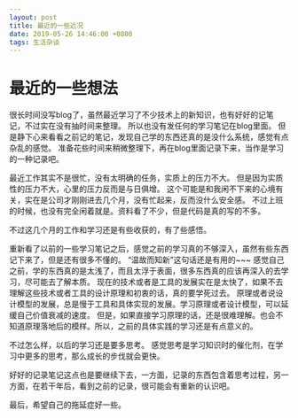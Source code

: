 ```yaml
---
layout: post
title: 最近的一些近况
date: 2019-05-26 14:46:00 +0800
tags: 生活杂谈
---
```


# 最近的一些想法

很长时间没写blog了，虽然最近学习了不少技术上的新知识，也有好好的记笔记，不过实在没有抽时间来整理。
所以也没有发任何的学习笔记在blog里面。
但是静下心来看看之前记的笔记，发现自己学的东西还真的是没什么系统，感觉有点杂乱的感觉。
准备花些时间来稍微整理下，再在blog里面记录下来，当作是学习的一种记录吧。

最近工作其实不是很忙，没有太明确的任务，实质上的压力不大。
但是因为实质性的压力不大，心里的压力反而是与日俱增。
这个可能是和我闲不下来的心境有关，实在是公司才刚刚进去几个月，没有忙起来，反而没什么安全感。
不过上班的时候，也没有完全闲着就是。资料看了不少，但是代码是真的写的不多。

不过这几个月的工作和学习还是有些收获的，有了些感悟。

重新看了以前的一些学习笔记之后，感觉之前的学习真的不够深入，虽然有些东西记下来了，但是还有很多不懂的。
“温故而知新”这句话还是有用的~~~
感觉自己之前，学的东西真的是太浅了，而且太浮于表面，很多东西真的应该再深入的去学习，尽可能去了解本质。
现在的技术或者是工具的发展实在是太快了，如果不去理解这些技术或者工具的设计原理和初衷的话，真的要学死过去。
原理或者说设计模型的发展，总是慢于工具和具体实现的发展。学习原理或者设计模型，可以延缓自己价值衰减的速度。
但是，如果直接学习原理的话，还是很难理解。也会不知道原理落地后的模样。所以，之前的具体实践的学习还是有点意义的。

不过怎么样，以后的学习还是要多思考。
感觉思考是学习知识时的催化剂，在学习中更多的思考，那么成长的步伐就会更快。

好好的记录笔记这点也是要继续下去，一方面，记录的东西包含着思考过程，另一方面，在若干年后，看到之前的记录，很可能会有重新的认识吧。

最后，希望自己的拖延症好一些。